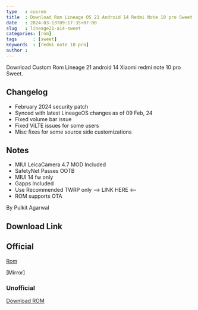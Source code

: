 ```yaml
---
type   : cusrom
title  : Download Rom Lineage OS 21 Android 14 Redmi Note 10 pro Sweet
date   : 2024-03-13T09:17:35+07:00
slug   : lineage21-a14-sweet
categories: [rom]
tags      : [sweet]
keywords  : [redmi note 10 pro]
author : 
---
```


Download Custom Rom Lineage 21 android 14 Xiaomi redmi note 10 pro Sweet.


## Changelog
- February 2024 security patch
- Synced with latest LineageOS changes as of 09 Feb, 24
- Fixed volume bar issue
- Fixed ViLTE issues for some users
- Misc fixes for some source side customizations 

## Notes
- MIUI LeicaCamera 4.7 MOD Included
- SafetyNet Passes OOTB
- MIUI 14 fw only
- Gapps Included
- Use Recommended TWRP only --> LINK HERE <--
- ROM supports OTA

By Pulkit Agarwal

## Download Link
## Official
[Rom](https://t.me/wahyu6070files/275)


[Mirror]

### Unofficial
[Download ROM](https://downloads.pulkit077.workers.dev/0:/Downloads/lineage-21.0-20240209-UNOFFICIAL-sweet.zip)


